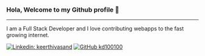 ### Hola, Welcome to my Github profile 👋
<hr/>

I am a Full Stack Developer and I love contributing webapps to the fast growing internet.

[![Linkedin: keerthivasand](https://img.shields.io/badge/-Keerthivasan%20D-blue?style=flat-square&logo=Linkedin&logoColor=white&link=https://www.linkedin.com/in/keerthivasand/)](https://www.linkedin.com/in/keerthivasand/)
[![GitHub kd100100](https://img.shields.io/github/followers/kd100100?label=follow&style=social)](https://github.com/kd100100)

<!---
- 👋 Hi, I’m @tw-kd
- 👀 I’m interested in ...
- 🌱 I’m currently learning ...
- 💞️ I’m looking to collaborate on ...
- 📫 How to reach me ...

tw-kd/tw-kd is a ✨ special ✨ repository because its `README.md` (this file) appears on your GitHub profile.
You can click the Preview link to take a look at your changes.
--->
